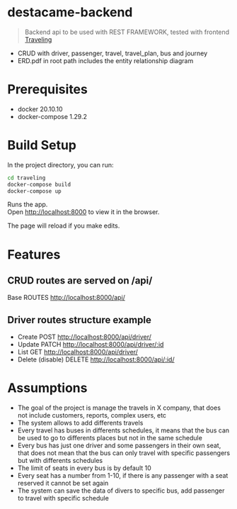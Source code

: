# destacame-backend

> Backend api to be used with REST FRAMEWORK, tested with frontend [Traveling](https://github.com/JesusPuga/destacame-front)
- CRUD with driver, passenger, travel, travel_plan, bus and journey
- ERD.pdf in root path includes the entity relationship diagram

# Prerequisites

- docker 20.10.10
- docker-compose 1.29.2

# Build Setup

In the project directory, you can run:

```sh
cd traveling
docker-compose build
docker-compose up
```

Runs the app.\
Open [http://localhost:8000](http://localhost:8000) to view it in the browser.

The page will reload if you make edits.

# Features

## CRUD routes are served on /api/

Base ROUTES  [http://localhost:8000/api/](http://localhost:8000/api/) 

## Driver routes structure example

- Create POST  [http://localhost:8000/api/driver/](http://localhost:8000/api/driver/) 
- Update PATCH  [http://localhost:8000/api/driver/:id](http://localhost:8000/api/driver/:id) 
- List GET  [http://localhost:8000/api/driver/](http://localhost:8000/api/) 
- Delete (disable)  DELETE [http://localhost:8000/api/:id/](http://localhost:8000/api/:id/) 

# Assumptions

- The goal of the project is manage the travels in X company, that does not include customers, reports, complex users, etc
- The system allows to add differents travels
- Every travel has buses in differents schedules, it means that the bus can be used to go to differents places but not in the same schedule
- Every bus has just one driver and some passengers in their own seat, that does not mean that the bus can only travel with specific passengers but with differents schedules 
- The limit of seats in every bus is by default 10
- Every seat has a number from 1-10, if there is any passenger with a seat reserved it cannot be set again
- The system can save the data of divers to specific bus, add passenger to travel with specific schedule
